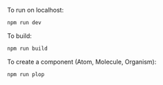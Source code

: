 To run on localhost:

```bash
npm run dev
```

To build:

```bash
npm run build
```

To create a component (Atom, Molecule, Organism):

```bash
npm run plop
```
